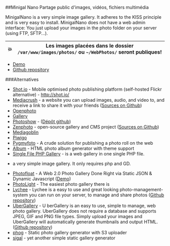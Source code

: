 ##Minigal Nano
Partage public d'images, vidéos, fichiers multimédia

MinigalNano is a very simple image gallery. It adheres to the KISS principle and is very easy to install. MinigalNano does not have a web admin interface: You just upload your images in the photo folder on your server (using FTP, SFTP...).

| 💥 |  Les images placées dans le dossier `/var/www/images/photos/` ou `~/WebPhotos/` seront publiques!         |
|---------|---------|


  * [Demo](http://boards.tomcanac.com/)
  * [Github repository](https://github.com/sebsauvage/MinigalNano)
  
###Alternatives
  * [Shot.io](https://github.com/AliasIO/Shot.io) - Mobile optimised photo publishing platform (self-hosted Flickr alternative) - http://shot.io/
  * [Mediacrush](https://mediacru.sh/) - a website you can upload images, audio, and video to, and receive a link to share it with your friends ([Sources on Github](https://github.com/MediaCrush/MediaCrush))
  * [Openphoto](http://theopenphotoproject.org/)
  * [Gallery](http://gallery.menalto.com/)
  * [Photoshow](http://www.photoshow-gallery.com/) - ([Dépôt github](https://github.com/thibaud-rohmer/PhotoShow))
  * [Zenphoto](http://www.zenphoto.org/) - open-source gallery and CMS project ([Sources on Github](https://github.com/zenphoto/zenphoto))
  * [Mediagoblin](http://mediagoblin.org)
  * [Piwigo](http://fr.piwigo.org)
  * [Pygmyfoto](https://github.com/dmpop/pygmyfoto) - A crude solution for publishing a photo roll on the web
  * [Album](http://packages.debian.org/wheezy/album) - HTML photo album generator with theme support
  * [Single File PHP Gallery](http://sye.dk/sfpg/) - is a web gallery in one single PHP file.
 - a very simple image gallery. It only requires php and GD.
  * [Photofloat](http://blog.zx2c4.com/567) - A Web 2.0 Photo Gallery Done Right via Static JSON & Dynamic Javascript ([Demo](http://photos.jasondonenfeld.com/))
  * [PhotoLight](https://github.com/thibaud-rohmer/PhotoLight) - The easiest photo gallery there is
  * [Lychee](http://lychee.electerious.com/) - Lychee is a easy to use and great looking photo-management-system you can run on your server, to manage and share photos ([Github repository](https://github.com/electerious/Lychee))
  * [UberGallery](http://www.ubergallery.net) - U berGallery is an easy to use, simple to manage, web photo gallery. UberGallery does not require a database and supports JPEG, GIF and PNG file types. Simply upload your images and UberGallery will automatically generate thumbnails and output HTML. ([Github repository](https://github.com/UberGallery/UberGallery))
  * [phog](https://github.com/hillman/phog) - Static photo gallery generator with S3 uploader
  * [sigal](https://github.com/saimn/sigal) - yet another simple static gallery generator